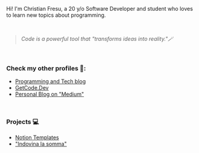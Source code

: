 Hi! I'm Christian Fresu, a 20 y/o Software Developer and student who loves to learn new topics about programming.

&nbsp;<br>

> *Code is a powerful tool that "transforms ideas into reality."🪄*

&nbsp;<br>

### Check my other profiles 👀:

- [Programming and Tech blog](https://christianf11.hashnode.dev/)
- [GetCode.Dev](https://getcodes.hashnode.dev/)
- [Personal Blog on "Medium"](https://medium.com/@ChristianFresu)

&nbsp;<br>

### Projects 💻
- [Notion Templates](https://christianf11.gumroad.com/)
- ["Indovina la somma"](https://play.google.com/store/apps/details?id=it.frittomistogames.guessthenumber)

